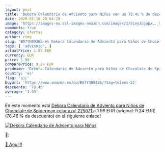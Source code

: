 ```yaml
---
layout: post
title: 'Dekora Calendario de Adviento para Niños con un 78.46 % de descuento'
date: 2020-01-18 20:04:20
image: 'https://images-eu.ssl-images-amazon.com/images/I/51eyJogupxL._SL200_.jpg'
comments: true
category: ofertas
author: ring
slug: 'B07YN893BS-es Dekora Calendario de Adviento para Niños de Chocolate de...'
tags: [ 'adviento', ]
actualPrice: 1.99 EUR
currency: EUR
price: 1.99
comparePrice: 9.24 EUR
prodname: 'Dekora Calendario de Adviento para Niños de Chocolate de Spiderman  color azul  225071 '
country: 'es'
flag: '🇪🇸'
buyurl: 'https://www.amazon.es/dp/B07YN893BS/?tag=tolees-21'
descuento: '78.46'
average: '1.99'
---
```


En este momento está [Dekora Calendario de Adviento para Niños de Chocolate de Spiderman  color azul  225071 ](https://www.amazon.es/dp/B07YN893BS/?tag=tolees-21) a 1.99 EUR (original: 9.24 EUR) (78.46 %  de descuento) en el siguiente enlace!

[![Dekora Calendario de Adviento para Niños](https://images-eu.ssl-images-amazon.com/images/I/51eyJogupxL._SL200_.jpg)](https://www.amazon.es/dp/B07YN893BS/?tag=tolees-21)

🔎:


[🛒 Aquí!!!](https://www.amazon.es/dp/B07YN893BS/?tag=tolees-21)
